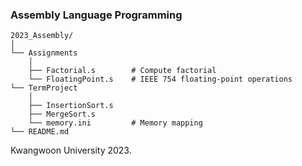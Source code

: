 ### Assembly Language Programming

    2023_Assembly/
    │
    └── Assignments
        │
        ├── Factorial.s        # Compute factorial
        └── FloatingPoint.s    # IEEE 754 floating-point operations
    └── TermProject
        │
        ├── InsertionSort.s
        ├── MergeSort.s
        └── memory.ini         # Memory mapping
    └── README.md

Kwangwoon University 2023.
